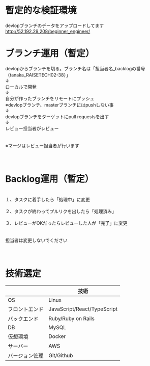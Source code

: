 # 暫定的な検証環境
devlopブランチのデータをアップロードしてます<br>
http://52.192.29.208/beginner_engineer/<br>

# ブランチ運用（暫定）

devlopからブランチを切る。ブランチ名は「担当者名_backlogの番号（tanaka_RAISETECH02-38）」<br>
↓<br>
ローカルで開発<br>
↓<br>
自分が作ったブランチをリモートにプッシュ<br>
※devlopブランチ、masterブランチにはpushしない事<br>
↓<br>
devlopブランチをターゲットにpull requestsを出す<br>
↓<br>
レビュー担当者がレビュー<br>
<br>
<br>
※マージはレビュー担当者が行います<br>
<br>
<br>

# Backlog運用（暫定）
<br>
１、タスクに着手したら「処理中」に変更<br>
<br>
２、タスクが終わってプルリクを出したら「処理済み」<br>
<br>
３、レビューがOKだったらレビューした人が「完了」に変更<br>
<br>
<br>
担当者は変更しないでください<br>
<br>
<br>


# 技術選定
|  | 技術 |
| --- | --- |
| OS | Linux |
| フロントエンド | JavaScript/React/TypeScript |
| バックエンド | Ruby/Ruby on Rails |
| DB | MySQL |
| 仮想環境 | Docker |
| サーバー | AWS |
| バージョン管理 | Git/Github |
